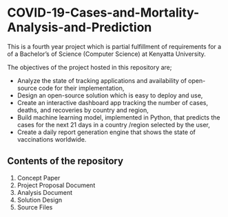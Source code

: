# COVID-19-Cases-and-Mortality-Analysis-and-Prediction
This is a fourth year project which is partial fulfillment of requirements for a of a Bachelor’s 
of Science (Computer Science) at Kenyatta University. 

The objectives of the project hosted in this repository are; 
+ Analyze the state of tracking applications and availability of open-source code  for their implementation, 
+ Design an open-source solution which is easy to deploy and use, 
+ Create an interactive dashboard app tracking the number of cases, deaths, and  recoveries by country and region, 
+ Build machine learning model, implemented in Python, that predicts the cases  for the next 21 days in a country /region selected by the user, 
+ Create a daily report generation engine that shows the state of vaccinations  worldwide.

## Contents of the repository
1. Concept Paper
2. Project Proposal Document
3. Analysis Document
4. Solution Design
5. Source Files

